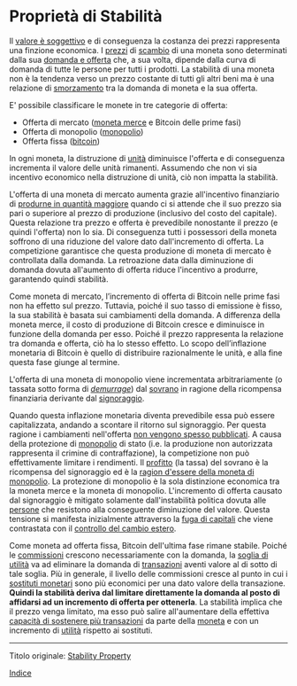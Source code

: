 # Proprietà di Stabilità



Il [valore è soggettivo](https://en.wikipedia.org/wiki/Subjective_theory_of_value) e di conseguenza la costanza dei prezzi rappresenta una finzione economica. I [prezzi](ch101-glossary.md#prezzo) di [scambio](ch101-glossary.md#scambio-di-unità) di una moneta sono determinati dalla sua [domanda e offerta](https://it.wikipedia.org/wiki/Domanda_e_offerta) che, a sua volta, dipende dalla curva di domanda di tutte le persone per tutti i prodotti. La stabilità di una moneta non è la tendenza verso un prezzo costante di tutti gli altri beni ma è una relazione di [smorzamento](https://en.wikipedia.org/wiki/Damping_ratio) tra la domanda di moneta e la sua offerta.

E' possibile classificare le monete in tre categorie di offerta:

* Offerta di mercato ([moneta merce](https://it.wikipedia.org/wiki/Commodity) e Bitcoin delle prime fasi)
* Offerta di monopolio ([monopolio](ch005-money-taxonomy.md))
* Offerta fissa ([bitcoin](https://it.wikipedia.org/wiki/Bitcoin))

In ogni moneta, la distruzione di [unità](ch101-glossary.md#unità) diminuisce l'offerta e di conseguenza incrementa il valore delle unità rimanenti. Assumendo che non vi sia incentivo economico nella distruzione di unità, ciò non impatta la stabilità.

L'offerta di una moneta di mercato aumenta grazie all'incentivo finanziario di [produrne in quantità maggiore](https://en.wikipedia.org/wiki/Gold_mining) quando ci si attende che il suo prezzo sia pari o superiore al prezzo di produzione (inclusivo del costo del capitale). Questa relazione tra prezzo e offerta è prevedibile nonostante il prezzo (e quindi l'offerta) non lo sia. Di conseguenza tutti i possessori della moneta soffrono di una riduzione del valore dato dall'incremento di offerta. La competizione garantisce che questa produzione di moneta di mercato è controllata dalla domanda. La retroazione data dalla diminuzione di domanda dovuta all'aumento di offerta riduce l'incentivo a produrre, garantendo quindi stabilità.

Come moneta di mercato, l’incremento di offerta di Bitcoin nelle prime fasi non ha effetto sul prezzo. Tuttavia, poiché il suo tasso di emissione è fisso, la sua stabilità è basata sui cambiamenti della domanda. A differenza della moneta merce, il costo di produzione di Bitcoin cresce e diminuisce in funzione della domanda per esso. Poiché il prezzo rappresenta la relazione tra domanda e offerta, ciò ha lo stesso effetto. Lo scopo dell’inflazione monetaria di Bitcoin è quello di distribuire razionalmente le unità, e alla fine questa fase giunge al termine. 

L'offerta di una moneta di monopolio viene incrementata arbitrariamente (o tassata sotto forma di [_demurrage_](https://it.wikipedia.org/wiki/Demurrage_(moneta))) dal [sovrano](https://it.wikipedia.org/wiki/Sovranit%C3%A0) in ragione della ricompensa finanziaria derivante dal [signoraggio](https://it.wikipedia.org/wiki/Signoraggio). 

Quando questa inflazione monetaria diventa prevedibile essa può essere capitalizzata, andando a scontare il ritorno sul signoraggio. Per questa ragione i cambiamenti nell'offerta [non vengono spesso pubblicati](https://www.reuters.com/article/us-venezuela-economy/crisis-hit-venezuela-halts-publication-of-another-major-indicator-idUSKBN16S1YF). A causa della protezione di [monopolio](https://it.wikipedia.org/wiki/Monopolio_di_Stato) di stato (i.e. la produzione non autorizzata rappresenta il crimine di contraffazione), la competizione non può effettivamente limitare i rendimenti. Il [profitto](ch101-glossary.md#profitto) (la tassa) del sovrano è la ricompensa del signoraggio ed è la [ragion d'essere della moneta di monopolio](ch017-reservation-priciple.md). La protezione di monopolio è la sola distinzione economica tra la moneta merce e la moneta di monopolio. L'incremento di offerta causato dal signoraggio è mitigato solamente dall'instabilità politica dovuta alle [persone](ch101-glossary.md#persona) che resistono alla conseguente diminuzione del valore. Questa tensione si manifesta inizialmente attraverso la [fuga di capitali](https://it.wikipedia.org/wiki/Fuga_di_capitali) che viene contrastata con il [controllo del cambio estero](https://en.wikipedia.org/wiki/Foreign_exchange_controls).  

Come moneta ad offerta fissa, Bitcoin dell'ultima fase rimane stabile. Poiché le [commissioni](ch101-glossary.md#commissione-di-transazione-fee) crescono necessariamente con la domanda, la [soglia di utilità](ch031-utility-threshold-property.md) va ad eliminare la domanda di [transazioni](ch101-glossary.md#transazione) aventi valore al di sotto di tale soglia. Più in generale, il livello delle commissioni cresce al punto in cui i [sostituti monetari](ch026-substitution-principle.md) sono più economici per una dato valore della transazione. **Quindi la stabilità deriva dal limitare direttamente la domanda al posto di affidarsi ad un incremento di offerta per ottenerla**. La stabilità implica che il prezzo venga limitato, ma esso può salire all'aumentare della effettiva [capacità di sostenere più transazioni](ch018-scalability-priciple.md) da parte della [moneta](ch101-glossary.md#moneta) e con un incremento di [utilità](ch101-glossary.md#utilità) rispetto ai sostituti.

---

Titolo originale: [Stability Property](https://github.com/libbitcoin/libbitcoin-system/wiki/Stability-Property)

[Indice](/README.md)


